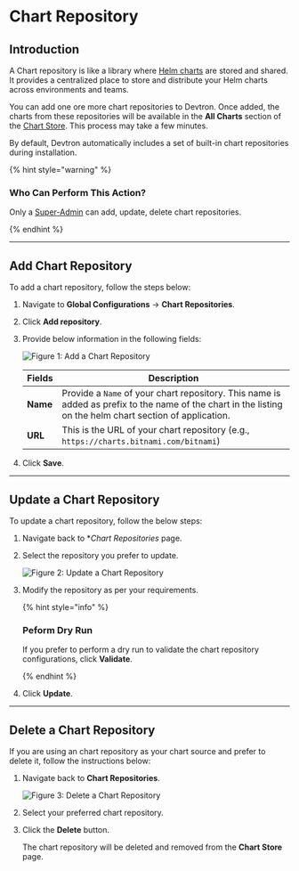 # Chart Repository

## Introduction

A Chart repository is like a library where [Helm charts](../../reference/glossary.md#helm-chartspackages) are stored and shared. It provides a centralized place to store and distribute your Helm charts across environments and teams.

You can add one ore more chart repositories to Devtron. Once added, the charts from these repositories will be available in the **All Charts** section of the [Chart Store](../../user-guide/deploy-chart/README.md). This process may take a few minutes. 

By default, Devtron automatically includes a set of built-in chart repositories during installation.

{% hint style="warning" %}

### Who Can Perform This Action?

Only a [Super-Admin](../global-configurations/authorization/user-access.md#grant-super-admin-permission) can add, update, delete chart repositories. 

{% endhint %}

---

## Add Chart Repository

To add a chart repository, follow the steps below:

1. Navigate to **Global Configurations** → **Chart Repositories**. 

2. Click **Add repository**.

<!-- **Note**: Only public chart repositories can be connected as of now via Devtron. -->

3. Provide below information in the following fields:

    ![Figure 1: Add a Chart Repository](https://devtron-public-asset.s3.us-east-2.amazonaws.com/images/global-configurations/chart-repo/add-chart-repo.jpg)

    | Fields | Description |
    | --- | --- |
    | **Name** | Provide a `Name` of your chart repository. This name is added as prefix to the name of the chart in the listing on the helm chart section of application. |
    | **URL** | This is the URL of your chart repository (e.g., `https://charts.bitnami.com/bitnami`)|

4. Click **Save**.

---

## Update a Chart Repository

To update a chart repository, follow the below steps: 

1. Navigate back to **Chart Repositories* page.

2. Select the repository you prefer to update.

    ![Figure 2: Update a Chart Repository](https://devtron-public-asset.s3.us-east-2.amazonaws.com/images/global-configurations/chart-repo/update-chart-repository.jpg)

3. Modify the repository as per your requirements.

    {% hint style="info" %}

    ### Peform Dry Run

    If you prefer to perform a dry run to validate the chart repository configurations, click **Validate**.

    {% endhint %}

4. Click **Update**.

<!-- * You can enable or disable your chart repository. If you enable it, then you will be able to see the enabled chart in `All Charts` section of the [Chart Store](../deploy-chart/overview-of-charts.md). -->

---

## Delete a Chart Repository

If you are using an chart repository as your chart source and prefer to delete it, follow the instructions below:

1. Navigate back to **Chart Repositories**.

    ![Figure 3: Delete a Chart Repository](https://devtron-public-asset.s3.us-east-2.amazonaws.com/images/deploy-chart/delete-chart-repos.gif)

2. Select your preferred chart repository. 

3. Click the **Delete** button. 

    The chart repository will be deleted and removed from the **Chart Store** page.
